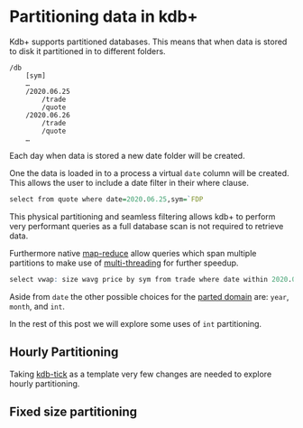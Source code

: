 # Partitioning data in kdb+

Kdb+ supports partitioned databases. This means that when data is stored to disk it partitioned in to different folders.

    /db
        [sym]
        …
        /2020.06.25
            /trade
            /quote
        /2020.06.26
            /trade
            /quote
        …

Each day when data is stored a new date folder will be created.

One the data is loaded in to a process a virtual `date` column will be created.
This allows the user to include a date filter in their where clause.

```q
select from quote where date=2020.06.25,sym=`FDP
```

This physical partitioning and seamless filtering allows kdb+ to perform very performant queries as a full database scan is not required to retrieve data.

Furthermore native [map-reduce](https://code.kx.com/q/wp/multi-thread/#map-reduce-with-multi-threading) allow queries which span multiple partitions to make use of [multi-threading](https://code.kx.com/q/wp/multi-thread/#map-reduce-with-multi-threading) for further speedup.

```q
select vwap: size wavg price by sym from trade where date within 2020.06.01 2020.06.26
```

Aside from `date` the other possible choices for the [parted domain](https://code.kx.com/q4m3/14_Introduction_to_Kdb+/#1432-partition-domain) are: `year`, `month`, and `int`.

In the rest of this post we will explore some uses of `int` partitioning.

## Hourly Partitioning

Taking [kdb-tick](https://github.com/KxSystems/kdb-tick) as a template very few changes are needed to explore hourly partitioning.

## Fixed size partitioning
